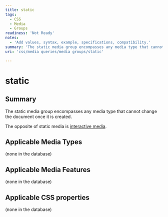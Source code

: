 ```yaml
---
title: static
tags:
  - CSS
  - Media
  - Groups
readiness: 'Not Ready'
notes:
  - 'Add values, syntax, example, specifications, compatibility.'
summary: 'The static media group encompasses any media type that cannot change the document once it is created.'
uri: 'css/media queries/media groups/static'

---
```

# static

## Summary

The static media group encompasses any media type that cannot change the document once it is created.

The opposite of static media is [interactive media](/css/media_queries/media_groups/interactive).

## Applicable Media Types

(none in the database)

## Applicable Media Features

(none in the database)

## Applicable CSS properties

(none in the database)

